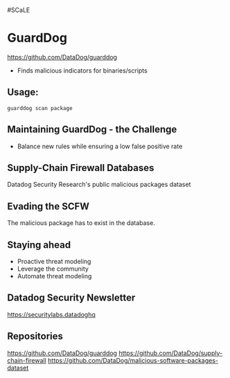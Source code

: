 #SCaLE 
# GuardDog
https://github.com/DataDog/guarddog
* Finds malicious indicators for binaries/scripts
## Usage:
`guarddog scan package`
## Maintaining GuardDog - the Challenge
* Balance new rules while ensuring a low false positive rate
## Supply-Chain Firewall Databases
Datadog Security Research's public malicious packages dataset
## Evading the SCFW
The malicious package has to exist in the database.
## Staying ahead
* Proactive threat modeling
* Leverage the community
* Automate threat modeling
## Datadog Security Newsletter
https://securitylabs.datadoghq
## Repositories
https://github.com/DataDog/guarddog
https://github.com/DataDog/supply-chain-firewall
https://github.com/DataDog/malicious-software-packages-dataset